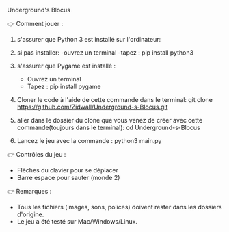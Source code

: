 
Underground's Blocus


👉 Comment jouer :

1. s'assurer que Python 3 est installé sur l'ordinateur:
2. si pas installer:
   -ouvrez un terminal
   -tapez : pip install python3
3. s'assurer que Pygame est installé :
   - Ouvrez un terminal
   - Tapez : pip install pygame
4. Cloner le code à l'aide de cette commande dans le terminal:
git clone https://github.com/Zidwall/Underground-s-Blocus.git

5. aller dans le dossier du clone que vous venez de créer avec cette commande(toujours dans le terminal):
cd Underground-s-Blocus
6. Lancez le jeu avec la commande :
   python3 main.py

👉 Contrôles du jeu :
- Flèches du clavier pour se déplacer
- Barre espace pour sauter (monde 2)

👉 Remarques :
- Tous les fichiers (images, sons, polices) doivent rester dans les dossiers d'origine.
- Le jeu a été testé sur Mac/Windows/Linux.	

